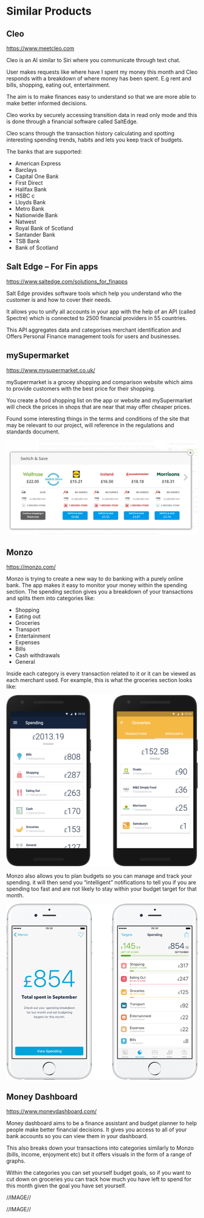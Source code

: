 # Similar Products #

## Cleo ##
https://www.meetcleo.com

Cleo is an AI similar to Siri where you communicate through text chat. 

User makes requests like where have I spent my money this month and Cleo responds with a breakdown of where money has been spent. E.g rent and bills, shopping, eating out, entertainment.

The aim is to make finances easy to understand so that we are more able to make better informed decisions.

Cleo works by securely accessing transition data in read only mode and this is done through a financial software called SaltEdge.

Cleo scans through the transaction history calculating and spotting interesting spending trends, habits and lets you keep track of budgets.

The banks that are supported:
* American Express
* Barclays
* Capital One Bank
* First Direct
* Halifax Bank
* HSBC  c
* Lloyds Bank
* Metro Bank
* Nationwide Bank
* Natwest
* Royal Bank of Scotland
* Santander Bank
* TSB Bank
* Bank of Scotland


## Salt Edge – For Fin apps ##
https://www.saltedge.com/solutions_for_finapps

Salt Edge provides software tools which help you understand who the customer is and how to cover their needs. 

It allows you to unify all accounts in your app with the help of an API (called Spectre) which is connected to 2500 financial providers in 55 countries.

This API aggregates data and categorises merchant identification and Offers Personal Finance management tools for users and businesses.


## mySupermarket ##
https://www.mysupermarket.co.uk/

mySupermarket is a grocey shopping and comparison website which aims to provide customers with the best price for their shopping. 

You create a food shopping list on the app or website and mySupermarket will check the prices in shops that are near that may offer cheaper prices.

Found some interesting things in the terms and conditions of the site that may be relevant to our project, will reference in the regulations and standards document.


![alt text](https://github.com/stdlibdoh/swproj-l/blob/master/docs/images/mySupermarket.jpg "mySupermarket")


## Monzo ##
https://monzo.com/

Monzo is trying to create a new way to do banking with a purely online bank. The app makes it easy to monitor your money within the spending section. The spending section gives you a breakdown of your transactions and splits them  into categories like:
* Shopping
* Eating out
* Groceries
* Transport
* Entertainment
* Expenses
* Bills
* Cash withdrawals
* General

Inside each category is every transaction related to it or it can be viewed as each merchant used. For example, this is what the groceries section looks like:

![alt text](https://github.com/stdlibdoh/swproj-l/blob/master/docs/images/monzo_spending.png)

Monzo also allows you to plan budgets  so you can manage and track your spending. it  will then send you “intelligent” notifications to tell you if you are spending too fast and are not likely to stay within your budget target for that month.

![alt text](https://github.com/stdlibdoh/swproj-l/blob/master/docs/images/monzo_targets.png "Monzo budgets")


## Money Dashboard ##
https://www.moneydashboard.com/

Money dashboard aims to be a finance assistant and budget planner to help people make better financial decisions. It gives you access to all of your bank accounts so you can view them in your dashboard.

This also breaks down your transactions into categories similarly to Monzo (bills, income, enjoyment etc) but it offers visuals in the form of a range of graphs.

Within the  categories you can set yourself budget goals, so if you want to cut down on groceries you can track how much you have left to spend for this month given the goal you have set yourself.

//IMAGE//

//IMAGE//








